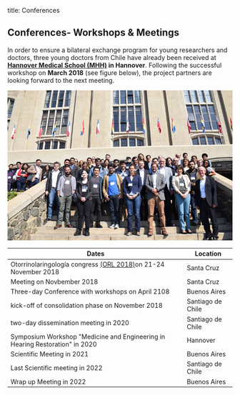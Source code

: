 title: Conferences 

## Conferences- Workshops & Meetings 
In order to ensure a bilateral exchange program for young researchers and doctors, three young doctors from Chile have already been received at **[Hannover Medical School (MHH)](https://www.mh-hannover.de/) in Hannover**. Following the successful workshop on **March 2018** (see figure below), the project partners are looking forward to the next meeting.

![meetingphoto](ihearmeeting.png)



|Dates|Location|
|-----------|-------------|
|Otorrinolaringología congress [(ORL 2018)](http://www.orl2018.cl/)on 21-24 November 2018| Santa Cruz|
|Meeting on Novbember 2018| Santa Cruz |
|Three-day Conference with workshops on April 2108 | Buenos Aires|
|kick-off of consolidation phase on November 2018 | Santiago de Chile|
|two-day dissemination meeting in 2020 | Santiago de Chile|
|Symposium Workshop "Medicine and Engineering in Hearing Restoration" in 2020| Hannover|
|Scientific Meeting in 2021 | Buenos Aires|
|Last Scientific meeting in 2022  | Santiago de Chile|
|Wrap up Meeting in 2022| Buenos Aires|
